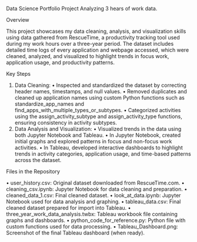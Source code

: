 Data Science Portfolio Project Analyzing 3 hears of work data.  

Overview

This project showcases my data cleaning, analysis, and visualization skills using data gathered from RescueTime, a productivity tracking tool used during my work hours over a three-year period. The dataset includes detailed time logs of every application and webpage accessed, which were cleaned, analyzed, and visualized to highlight trends in focus work, application usage, and productivity patterns.



Key Steps

1. Data Cleaning:
	• Inspected and standardized the dataset by correcting header names, timestamps, and null values.
	• Removed duplicates and cleaned up application names using custom Python functions such as standardize_app_names and find_apps_with_multiple_types_or_subtypes.
	• Categorized activities using the assign_activity_subtype and assign_activity_type functions, ensuring consistency in activity subtypes.
2. Data Analysis and Visualization:
	• Visualized trends in the data using both Jupyter Notebook and Tableau.
	• In Jupyter Notebook, created initial graphs and explored patterns in focus and non-focus work activities.
	• In Tableau, developed interactive dashboards to highlight trends in activity categories, application usage, and time-based patterns across the dataset.

Files in the Repository

• user_history.csv: Original dataset downloaded from RescueTime.com.
• cleaning_csv.ipynb: Jupyter Notebook for data cleaning and preparation.
• cleaned_data_1.csv: Final cleaned dataset.
• look_at_data.ipynb: Jupyter Notebook used for data analysis and graphing.
• tableau_data.csv: Final cleaned dataset prepared for import into Tableau.
• three_year_work_data_analysis.twbx: Tableau workbook file containing graphs and dashboards.
• python_code_for_reference.py: Python file with custom functions used for data processing.
• Tableau_Dashboard.png: Screenshot of the final Tableau dashboard (when ready).